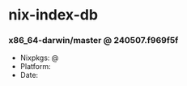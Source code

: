 # nix-index-db
### x86_64-darwin/master @ 240507.f969f5f
- Nixpkgs: @[](https://github.com/NixOS/nixpkgs/commit/f969f5fa62b5c745ad473d04cab7c74b51dc5a4a)
- Platform: 
- Date: 
